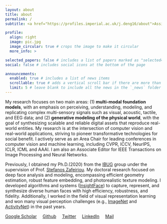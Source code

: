 ```yaml
---
layout: about
title: about
permalink: /
subtitle: <a href="https://profiles.imperial.ac.uk/j.deng16/about">Assistant Professor at Imperial College London</a>

profile:
  align: right
  image: pic.jpg
  image_circular: true # crops the image to make it circular
  more_info: >

selected_papers: false # includes a list of papers marked as "selected={true}"
social: false # includes social icons at the bottom of the page

announcements:
  enabled: true # includes a list of news items
  scrollable: true # adds a vertical scroll bar if there are more than 3 news items
  limit: 5 # leave blank to include all the news in the `_news` folder
---
```


My research focuses on two main areas: (1) **multi-modal foundation models**, with an emphasis on perceiving, understanding, modeling, and replicating complex multi-sensory signals such as visual, acoustic, tactile, and EEG data; and (2) **generative modeling of the physical world**, with the goal of synthesizing scalable and reliable digital assets that reproduce real-world entities. My research is at the intersection of computer vision and real-world applications, striving to pioneer transformative technologies for social benefit. I actively serve as an Area Chair for leading conferences in computer vision and machine learning, including CVPR, ICCV, NeurIPS, ICLR, ICML and AAAI. I am also an Associate Editor for IEEE Transactions on Image Processing and  Neural Networks.

Previously, I obtained my Ph.D.(2020) from the [IBUG](https://ibug.doc.ic.ac.uk/home) group under the supervision of Prof. [Stefanos Zafeiriou](https://wp.doc.ic.ac.uk/szafeiri/). My doctoral research focused on deep face analysis and modeling, encompassing efficient geometry estimation, robust feature embedding, and photorealistic texture modeling. I developed algorithms and systems ([InsightFace](https://github.com/deepinsight/insightface/)) to capture, represent, and synthesize diverse human faces with high efficiency, robustness, and fidelity. Additionally, I worked in the field of visual representation learning and won many visual perception challenges (e.g., [ImageNet](https://image-net.org/challenges/beyond_ilsvrc) and [ActivityNet](http://activity-net.org/challenges/2017/program.html)) in the past years. 

<a href="https://scholar.google.com/citations?user=Z_UoQFsAAAAJ&hl=en" target="_blank" style="margin-right: 15px"><i class="ai ai-google-scholar ai-lg"></i> Google Scholar</a>
<a href="https://github.com/jiankangdeng" target="_blank" style="margin-right: 15px"><i class="fab fa-github fa-lg"></i> Github</a>
<a href="https://twitter.com/jiankangdeng" target="_blank" style="margin-right: 15px"><i class="fab fa-twitter fa-lg"></i> Twitter</a>
<a href="https://www.linkedin.com/in/jiankangdeng" style="margin-right: 15px"><i class="fab fa-linkedin-in fa-lg"></i> LinkedIn</a>
<a href="mailto:j.deng16@imperial.ac.uk" style="margin-right: 15px"><i class="far fa-envelope-open fa-lg"></i> Mail</a>
